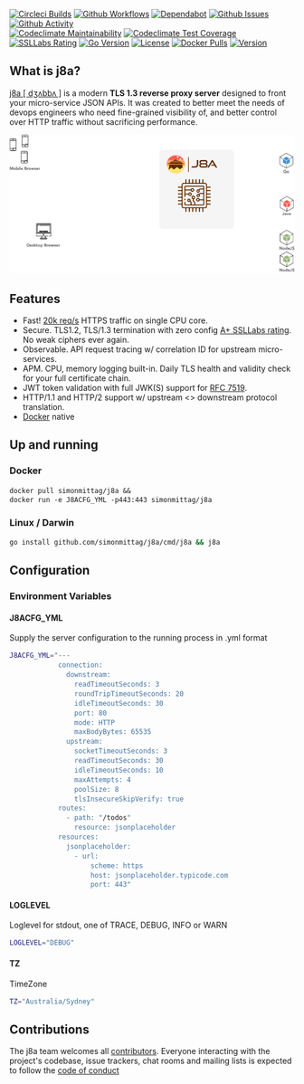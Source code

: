 [![Circleci Builds](https://circleci.com/gh/simonmittag/j8a.svg?style=shield)](https://circleci.com/gh/simonmittag/j8a)
[![Github Workflows](https://github.com/simonmittag/j8a/workflows/Go/badge.svg)](https://github.com/simonmittag/j8a/actions)
[![Dependabot](https://badgen.net/badge/Dependabot/enabled/green?icon=dependabot)](https://github.com/simonmittag/j8a/pulls?q=is%3Aopen+is%3Apr)
[![Github Issues](https://img.shields.io/github/issues/simonmittag/j8a)](https://github.com/simonmittag/j8a/issues)
[![Github Activity](https://img.shields.io/github/commit-activity/m/simonmittag/j8a)](https://img.shields.io/github/commit-activity/m/simonmittag/j8a)  
[![Codeclimate Maintainability](https://api.codeclimate.com/v1/badges/326d3c304e32645811c8/maintainability)](https://codeclimate.com/github/simonmittag/jabba/maintainability)
[![Codeclimate Test Coverage](https://api.codeclimate.com/v1/badges/326d3c304e32645811c8/test_coverage)](https://codeclimate.com/github/simonmittag/jabba/code)
[![SSLLabs Rating](https://img.shields.io/badge/SSLLabs-A%2B-brightgreen)](https://www.ssllabs.com/ssltest/analyze.html?d=j8a.io)
[![Go Version](https://img.shields.io/github/go-mod/go-version/simonmittag/j8a)](https://img.shields.io/github/go-mod/go-version/simonmittag/j8a)
[![License](https://img.shields.io/badge/License-Apache%202.0-blue.svg)](https://opensource.org/licenses/Apache-2.0)
[![Docker Pulls](https://img.shields.io/docker/pulls/simonmittag/j8a)](https://hub.docker.com/repository/docker/simonmittag/j8a)
[![Version](https://img.shields.io/docker/v/simonmittag/j8a/0.7.4)](https://hub.docker.com/repository/docker/simonmittag/j8a)

## What is j8a?
[j8a [ dʒʌbbʌ ]](https://j8a.io) is a modern **TLS 1.3 reverse proxy server** designed to front your micro-service JSON APIs. It was created
to better meet the needs of devops engineers who need fine-grained visibility of, and better control over HTTP traffic
without sacrificing performance. 

![](images/route.gif)

## Features
* Fast! [20k req/s](https://app.circleci.com/pipelines/github/simonmittag/j8a/606/workflows/b8016dcf-0a2f-447f-9297-50b7737990a1/jobs/1992) HTTPS traffic on single CPU core.
* Secure. TLS1.2, TLS/1.3 termination with zero config [A+ SSLLabs rating](https://www.ssllabs.com/ssltest/analyze.html?d=j8a.io). No weak ciphers ever again.
* Observable. API request tracing w/ correlation ID for upstream micro-services.
* APM. CPU, memory logging built-in. Daily TLS health and validity check for your full certificate chain.
* JWT token validation with full JWK(S) support for [RFC 7519](https://tools.ietf.org/html/rfc7519).
* HTTP/1.1 and HTTP/2 support w/ upstream <> downstream protocol translation.
* [Docker](https://hub.docker.com/repository/docker/simonmittag/j8a) native

## Up and running
### Docker
```
docker pull simonmittag/j8a &&
docker run -e J8ACFG_YML -p443:443 simonmittag/j8a
```

### Linux / Darwin
```bash
go install github.com/simonmittag/j8a/cmd/j8a && j8a
```

## Configuration
### Environment Variables

#### J8ACFG_YML
Supply the server configuration to the running process in .yml format

```bash
J8ACFG_YML="---
            connection:
              downstream:
                readTimeoutSeconds: 3
                roundTripTimeoutSeconds: 20
                idleTimeoutSeconds: 30
                port: 80
                mode: HTTP
                maxBodyBytes: 65535
              upstream:
                socketTimeoutSeconds: 3
                readTimeoutSeconds: 30
                idleTimeoutSeconds: 10
                maxAttempts: 4
                poolSize: 8
                tlsInsecureSkipVerify: true
            routes:
              - path: "/todos"
                resource: jsonplaceholder
            resources:
              jsonplaceholder:
                - url:
                    scheme: https
                    host: jsonplaceholder.typicode.com
                    port: 443"
```

#### LOGLEVEL
Loglevel for stdout, one of TRACE, DEBUG, INFO or WARN

```bash
LOGLEVEL="DEBUG"
```

#### TZ
TimeZone

```bash
TZ="Australia/Sydney"
```

## Contributions
The j8a team welcomes all [contributors](https://github.com/simonmittag/j8a/blob/master/CONTRIBUTING.md). Everyone interacting with the project's codebase, issue trackers, chat rooms and mailing lists
is expected to follow the [code of conduct](https://github.com/simonmittag/j8a/blob/master/CODE_OF_CONDUCT.md)

